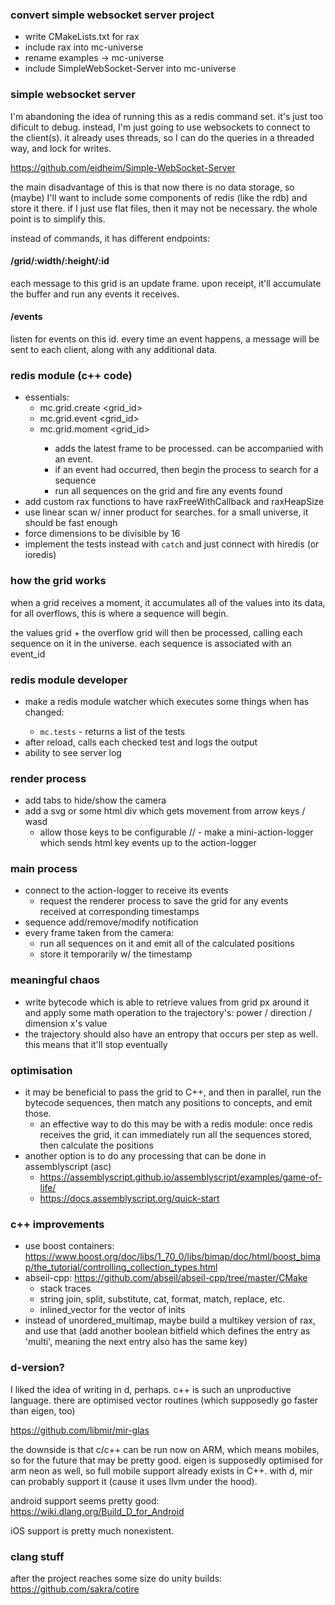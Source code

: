 ### convert simple websocket server project

- write CMakeLists.txt for rax
- include rax into mc-universe
- rename examples -> mc-universe
- include SimpleWebSocket-Server into mc-universe

### simple websocket server

I'm abandoning the idea of running this as a redis command set. it's just too dificult to debug. instead, I'm just going to use websockets to connect to the client(s). it already uses threads, so I can do the queries in a threaded way, and lock for writes.

https://github.com/eidheim/Simple-WebSocket-Server

the main disadvantage of this is that now there is no data storage, so (maybe) I'll want to include some components of redis (like the rdb) and store it there. if I just use flat files, then it may not be necessary. the whole point is to simplify this.

instead of commands, it has different endpoints:

#### /grid/:width/:height/:id

each message to this grid is an update frame. upon receipt, it'll accumulate the buffer and run any events it receives.

#### /events

listen for events on this id. every time an event happens, a message will be sent to each client, along with any additional data.




### redis module (c++ code)
- essentials:
  - mc.grid.create <grid_id> <width> <height>
  - mc.grid.event <grid_id> <timestamp> <event>
  - mc.grid.moment <grid_id> <timestamp> <data>
    - adds the latest frame to be processed. can be accompanied with an event.
    - if an event had occurred, then begin the process to search for a sequence
    - run all sequences on the grid and fire any events found
- add custom rax functions to have raxFreeWithCallback and raxHeapSize
- use linear scan w/ inner product for searches. for a small universe, it should be fast enough
- force dimensions to be divisible by 16
- implement the tests instead with `catch` and just connect with hiredis (or ioredis)

### how the grid works

when a grid receives a moment, it accumulates all of the values into its data, for all overflows, this is where a sequence will begin.

the values grid + the overflow grid will then be processed, calling each sequence on it in the universe. each sequence is associated with an event_id

### redis module developer
- make a redis module watcher which executes some things when <path> has changed:
  - `mc.tests` - returns a list of the tests
- after reload, calls each checked test and logs the output
- ability to see server log


### render process
- add tabs to hide/show the camera
- add a svg or some html div which gets movement from arrow keys / wasd
  - allow those keys to be configurable
// - make a mini-action-logger which sends html key events up to the action-logger


### main process
- connect to the action-logger to receive its events
  - request the renderer process to save the grid for any events received at corresponding timestamps
- sequence add/remove/modify notification
- every frame taken from the camera:
  - run all sequences on it and emit all of the calculated positions
  - store it temporarily w/ the timestamp



### meaningful chaos
- write bytecode which is able to retrieve values from grid px around it and apply some math operation to the trajectory's: power / direction / dimension x's value
- the trajectory should also have an entropy that occurs per step as well. this means that it'll stop eventually


### optimisation
- it may be beneficial to pass the grid to C++, and then in parallel, run the bytecode sequences, then match any positions to concepts, and emit those.
  - an effective way to do this may be with a redis module: once redis receives the grid, it can immediately run all the sequences stored, then calculate the positions
- another option is to do any processing that can be done in assemblyscript (asc)
  - https://assemblyscript.github.io/assemblyscript/examples/game-of-life/
  - https://docs.assemblyscript.org/quick-start

### c++ improvements

- use boost containers: https://www.boost.org/doc/libs/1_70_0/libs/bimap/doc/html/boost_bimap/the_tutorial/controlling_collection_types.html
- abseil-cpp: https://github.com/abseil/abseil-cpp/tree/master/CMake
  - stack traces
  - string join, split, substitute, cat, format, match, replace, etc.
  - inlined_vector for the vector of inits
- instead of unordered_multimap, maybe build a multikey version of rax, and use that (add another boolean bitfield which defines the entry as 'multi', meaning the next entry also has the same key)

### d-version?

I liked the idea of writing in d, perhaps. c++ is such an unproductive language. there are optimised vector routines (which supposedly go faster than eigen, too)

https://github.com/libmir/mir-glas

the downside is that c/c++ can be run now on ARM, which means mobiles, so for the future that may be pretty good. eigen is supposedly optimised for arm neon as well, so full mobile support already exists in C++. with d, mir can probably support it (cause it uses llvm under the hood).

android support seems pretty good:
https://wiki.dlang.org/Build_D_for_Android

iOS support is pretty much nonexistent.

### clang stuff

after the project reaches some size do unity builds: https://github.com/sakra/cotire
